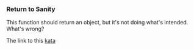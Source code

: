 ### Return to Sanity

This function should return an object, but it's not doing what's intended. What's wrong?  

The link to this [kata](https://www.codewars.com/kata/return-to-sanity/javascript)

